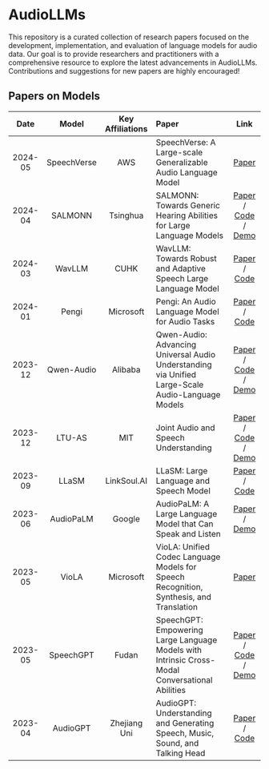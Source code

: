 # AudioLLMs

This repository is a curated collection of research papers focused on the development, implementation, and evaluation of language models for audio data. Our goal is to provide researchers and practitioners with a comprehensive resource to explore the latest advancements in AudioLLMs. Contributions and suggestions for new papers are highly encouraged!

## Papers on Models

|  Date   |       Model          |    Key Affiliations    | Paper |    Link     |
| :-----: | :------------------: | :--------------------: | :---- | :---------: |
| 2024-05 |     SpeechVerse      |      AWS               | SpeechVerse: A Large-scale Generalizable Audio Language Model | [Paper](https://arxiv.org/pdf/2405.08295) |
| 2024-04 |     SALMONN          |      Tsinghua          | SALMONN: Towards Generic Hearing Abilities for Large Language Models | [Paper](https://arxiv.org/pdf/2310.13289.pdf) / [Code](https://github.com/bytedance/SALMONN) / [Demo](https://huggingface.co/spaces/tsinghua-ee/SALMONN-7B-gradio) |
| 2024-03 |     WavLLM           |      CUHK              | WavLLM: Towards Robust and Adaptive Speech Large Language Model | [Paper](https://arxiv.org/pdf/2404.00656) / [Code](https://github.com/microsoft/SpeechT5/tree/main/WavLLM) |
| 2024-01 |     Pengi            |      Microsoft         | Pengi: An Audio Language Model for Audio Tasks | [Paper](https://arxiv.org/pdf/2305.11834.pdf) / [Code](https://github.com/microsoft/Pengi) |
| 2023-12 |     Qwen-Audio       |      Alibaba           | Qwen-Audio: Advancing Universal Audio Understanding via Unified Large-Scale Audio-Language Models | [Paper](https://arxiv.org/pdf/2311.07919.pdf) / [Code](https://github.com/QwenLM/Qwen-Audio) / [Demo](https://qwen-audio.github.io/Qwen-Audio/) |
| 2023-12 |     LTU-AS           |      MIT               | Joint Audio and Speech Understanding | [Paper](https://arxiv.org/pdf/2309.14405v3.pdf) / [Code](https://github.com/YuanGongND/ltu) / [Demo](https://huggingface.co/spaces/yuangongfdu/ltu-2) |
| 2023-09 |     LLaSM            |      LinkSoul.AI       | LLaSM: Large Language and Speech Model | [Paper](https://arxiv.org/pdf/2308.15930.pdf) / [Code](https://github.com/LinkSoul-AI/LLaSM) |
| 2023-06 |     AudioPaLM        |      Google            | AudioPaLM: A Large Language Model that Can Speak and Listen | [Paper](https://arxiv.org/pdf/2306.12925.pdf) / [Demo](https://google-research.github.io/seanet/audiopalm/examples/) |
| 2023-05 |     VioLA            |      Microsoft         | VioLA: Unified Codec Language Models for Speech Recognition, Synthesis, and Translation | [Paper](https://arxiv.org/pdf/2305.16107.pdf) |
| 2023-05 |     SpeechGPT        |      Fudan             | SpeechGPT: Empowering Large Language Models with Intrinsic Cross-Modal Conversational Abilities | [Paper](https://arxiv.org/pdf/2305.11000.pdf) / [Code](https://github.com/0nutation/SpeechGPT/tree/main/speechgpt) / [Demo](https://0nutation.github.io/SpeechGPT.github.io/) |
| 2023-04 |     AudioGPT         |      Zhejiang Uni      | AudioGPT: Understanding and Generating Speech, Music, Sound, and Talking Head | [Paper](https://arxiv.org/pdf/2304.12995.pdf) / [Code](https://github.com/AIGC-Audio/AudioGPT) |
